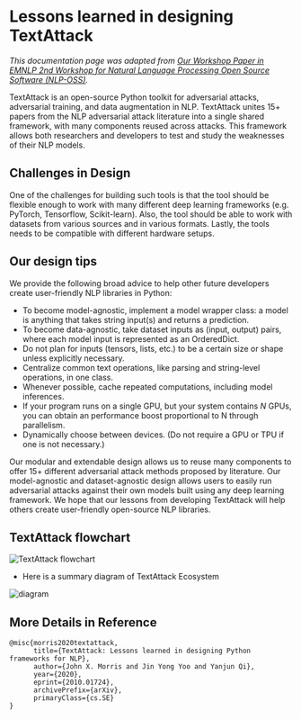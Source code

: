 Lessons learned in designing TextAttack
=========================================


*This documentation page was adapted from [Our Workshop Paper in EMNLP 2nd Workshop for Natural Language Processing Open Source Software (NLP-OSS)](https://arxiv.org/abs/2010.01724).*


TextAttack is an open-source Python toolkit for adversarial attacks, adversarial training, and data augmentation in NLP. TextAttack unites 15+ papers from the NLP adversarial attack literature into a single shared framework, with many components reused across attacks. This framework allows both researchers and developers to test and study the weaknesses of their NLP models. 

## Challenges in Design


One of the challenges for building such tools is that the tool should be flexible enough to work with many different deep learning frameworks (e.g. PyTorch, Tensorflow, Scikit-learn). Also, the tool should be able to work with datasets from various sources and in various formats. Lastly, the tools needs to be compatible with different hardware setups. 


## Our design tips 

We provide the following broad advice to help other future developers create user-friendly NLP libraries in Python:
- To become model-agnostic, implement a model wrapper class: a model is anything that takes string input(s) and returns a prediction.
- To become data-agnostic, take dataset inputs as (input, output) pairs, where each model input is represented as an OrderedDict.
- Do not plan for inputs (tensors, lists, etc.) to be a certain size or shape unless explicitly necessary.
- Centralize common text operations, like parsing and string-level operations, in one class.
- Whenever possible, cache repeated computations, including model inferences.
- If your program runs on a single GPU, but your system contains $N$ GPUs, you can obtain an performance boost proportional to N through parallelism.
- Dynamically choose between devices. (Do not require a GPU or TPU if one is not necessary.)


 Our modular and extendable design allows us to reuse many components to offer 15+ different adversarial attack methods proposed by literature. Our model-agnostic and dataset-agnostic design allows users to easily run adversarial attacks against their own models built using any deep learning framework. We hope that our lessons from developing TextAttack will help others create user-friendly open-source NLP libraries.


## TextAttack flowchart

![TextAttack flowchart](/_static/imgs/intro/textattack_components.png)


+ Here is a summary diagram of TextAttack Ecosystem

![diagram](/_static/imgs/intro/textattack_ecosystem.png)



## More Details in Reference

```
@misc{morris2020textattack,
      title={TextAttack: Lessons learned in designing Python frameworks for NLP}, 
      author={John X. Morris and Jin Yong Yoo and Yanjun Qi},
      year={2020},
      eprint={2010.01724},
      archivePrefix={arXiv},
      primaryClass={cs.SE}
}
```

